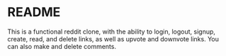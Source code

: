 # README

This is a functional reddit clone, with the ability to login, logout, signup, create, read, and delete links, as well as upvote and downvote links. You can also make and delete comments.
